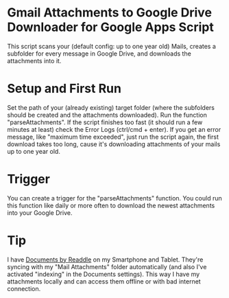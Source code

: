# Gmail Attachments to Google Drive Downloader for Google Apps Script

This script scans your (default config: up to one year old) Mails, creates a
subfolder for every message in Google Drive, and downloads the attachments
into it.

# Setup and First Run

Set the path of your (already existing) target folder (where the subfolders
should be created and the attachments downloaded).
Run the function "parseAttachments". If the script finishes too fast (it
should run a few minutes at least) check the Error Logs (ctrl/cmd + enter).
If you get an error message, like "maximum time exceeded", just run the
script again, the first download takes too long, cause it's downloading
attachments of your mails up to one year old.

# Trigger

You can create a trigger for the "parseAttachments" function. You could
run this function like daily or more often to download the newest attachments
into your Google Drive.

# Tip

I have [Documents by Readdle](https://readdle.com/products/documents) on my
Smartphone and Tablet. They're syncing with my "Mail Attachments" folder
automatically (and also I've activated "indexing" in the Documents settings).
This way I have my attachments locally and can access them offline or with bad
internet connection.